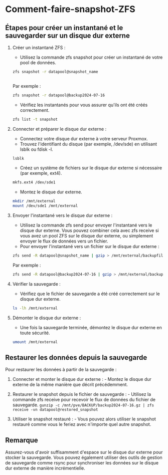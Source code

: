 # Comment-faire-snapshot-ZFS


## Étapes pour créer un instantané et le sauvegarder sur un disque dur externe

1. Créer un instantané ZFS :
    - Utilisez la commande zfs snapshot pour créer un instantané de votre pool de données.
    ```bash
    zfs snapshot -r datapool@snapshot_name
  
    ```
    Par exemple :
    ```bash
    zfs snapshot -r datapool@backup2024-07-16
    ```
    - Vérifiez les instantanés pour vous assurer qu'ils ont été créés correctement.
    ```bash
    zfs list -t snapshot
    ```

2. Connecter et préparer le disque dur externe :
    - Connectez votre disque dur externe à votre serveur Proxmox.
    - Trouvez l'identifiant du disque (par exemple, /dev/sde) en utilisant lsblk ou fdisk -l.
    ```bash
    lsblk
    ```
    - Créez un système de fichiers sur le disque dur externe si nécessaire (par exemple, ext4).
    ```bash
    mkfs.ext4 /dev/sde1
    ```
    - Montez le disque dur externe.
    ```bash
    mkdir /mnt/external
    mount /dev/sde1 /mnt/external
    ```

3. Envoyer l'instantané vers le disque dur externe :
    - Utilisez la commande zfs send pour envoyer l'instantané vers le disque dur externe. Vous pouvez combiner cela avec zfs receive si vous avez un pool ZFS sur le disque dur externe, ou simplement envoyer le flux de données vers un fichier.
    - Pour envoyer l'instantané vers un fichier sur le disque dur externe :
    ```bash
    zfs send -R datapool@snapshot_name | gzip > /mnt/external/backupfile.gz
    ```
    Par exemple :
    ```bash
    zfs send -R datapool@backup2024-07-16 | gzip > /mnt/external/backup2024-07-16.gz
    ```

4. Vérifier la sauvegarde :
    - Vérifiez que le fichier de sauvegarde a été créé correctement sur le disque dur externe.
    ```bash
    ls -lh /mnt/external
    ```

5. Démonter le disque dur externe :
    - Une fois la sauvegarde terminée, démontez le disque dur externe en toute sécurité.
    ```bash
    umount /mnt/external
    ```


## Restaurer les données depuis la sauvegarde

  Pour restaurer les données à partir de la sauvegarde :
  
  1. Connecter et monter le disque dur externe :
    - Montez le disque dur externe de la même manière que décrit précédemment.
  2. Restaurer le snapshot depuis le fichier de sauvegarde :
    - Utilisez la commande zfs receive pour recevoir le flux de données du fichier de sauvegarde.
    ```gunzip -c /mnt/pve/BACKUP/backup2024-07-16.gz | zfs receive -vn datapool@restored_snapshot```

  4. Utiliser le snapshot restauré :
    - Vous pouvez alors utiliser le snapshot restauré comme vous le feriez avec n'importe quel autre snapshot.


## Remarque
  Assurez-vous d'avoir suffisamment d'espace sur le disque dur externe pour stocker la sauvegarde. Vous pouvez également utiliser des outils de gestion de sauvegarde comme rsync pour synchroniser les données sur le disque dur externe de manière incrémentielle.
